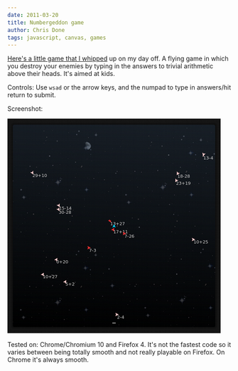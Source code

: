 ```yaml
---
date: 2011-03-20
title: Numbergeddon game
author: Chris Done
tags: javascript, canvas, games
---
```


[Here's a little game that I whipped](http://chrisdone.com/numbergeddon/)
up on my day off. A flying game in which you destroy your enemies by
typing in the answers to trivial arithmetic above their heads. It's
aimed at kids.

Controls: Use `wsad` or the arrow keys, and the numpad to type in
answers/hit return to submit.

Screenshot:

<img src="/images/ng.png" title="Numbergeddon screenshot">

Tested on: Chrome/Chromium 10 and Firefox 4. It's not the fastest code
so it varies between being totally smooth and not really playable on
Firefox. On Chrome it's always smooth.
